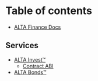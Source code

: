# Table of contents

* [ALTA Finance Docs](README.md)

## Services

* [ALTA Invest™](services/alta-invest-tm/README.md)
  * [Contract ABI](services/alta-invest-tm/contract-abi.md)
* [ALTA Bonds™](services/alta-bonds-tm/README.md)
